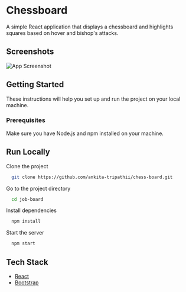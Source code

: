 # Chessboard

A simple React application that displays a chessboard and highlights squares based on hover and bishop's attacks.




## Screenshots

![App Screenshot](https://i.ibb.co/PxzfFRM/chess-board.png)


## Getting Started

These instructions will help you set up and run the project on your local machine.

### Prerequisites

Make sure you have Node.js and npm installed on your machine.



## Run Locally

Clone the project

```bash
  git clone https://github.com/ankita-tripathii/chess-board.git
```

Go to the project directory

```bash
  cd job-board
```

Install dependencies

```bash
  npm install
```

Start the server

```bash
  npm start
```



## Tech Stack

* [React](https://reactjs.org/)
* [Bootstrap](https://getbootstrap.com/)


